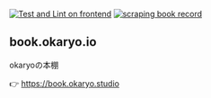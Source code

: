[![Test and Lint on frontend](https://github.com/okaryo/book.okaryo.io/actions/workflows/frontend-test-and-lint.yml/badge.svg)](https://github.com/okaryo/book.okaryo.io/actions/workflows/frontend-test-and-lint.yml)
[![scraping book record](https://github.com/okaryo/book.okaryo.io/actions/workflows/scraping.yml/badge.svg)](https://github.com/okaryo/book.okaryo.io/actions/workflows/scraping.yml)

## book.okaryo.io
okaryoの本棚

👉 https://book.okaryo.studio
